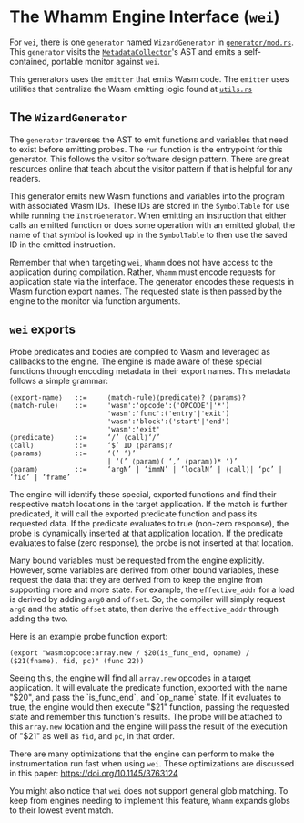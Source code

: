 # The Whamm Engine Interface (`wei`) #

For `wei`, there is one `generator` named `WizardGenerator` in [`generator/mod.rs`].
This `generator` visits the [`MetadataCollector`]'s AST and emits a self-contained, portable monitor against `wei`.

This generators uses the `emitter` that emits Wasm code.
The `emitter` uses utilities that centralize the Wasm emitting logic found at [`utils.rs`]

[`generator/mod.rs`]: https://github.com/ejrgilbert/whamm/blob/master/src/generator/mod.rs
[`MetadataCollector`]: https://github.com/ejrgilbert/whamm/blob/master/src/generator/metadata_collector.rs
[`utils.rs`]: https://github.com/ejrgilbert/whamm/blob/master/src/emitter/utils.rs


## The `WizardGenerator` ##

The `generator` traverses the AST to emit functions and variables that need to exist before emitting probes.
The `run` function is the entrypoint for this generator.
This follows the visitor software design pattern.
There are great resources online that teach about the visitor pattern if that is helpful for any readers.

This generator emits new Wasm functions and variables into the program with associated Wasm IDs.
These IDs are stored in the `SymbolTable` for use while running the `InstrGenerator`.
When emitting an instruction that either calls an emitted function or does some operation with an emitted global, the name of that symbol is looked up in the `SymbolTable` to then use the saved ID in the emitted instruction.

Remember that when targeting `wei`, `Whamm` does not have access to the application during compilation.
Rather, `Whamm` must encode requests for application state via the interface.
The generator encodes these requests in Wasm function export names.
The requested state is then passed by the engine to the monitor via function arguments.

## `wei` exports ##

Probe predicates and bodies are compiled to Wasm and leveraged as callbacks to the engine.
The engine is made aware of these special functions through encoding metadata in their export names.
This metadata follows a simple grammar:

```
⟨export-name⟩   ::=     ⟨match-rule⟩⟨predicate⟩? ⟨params⟩?
⟨match-rule⟩    ::=     'wasm':'opcode':('OPCODE'|'*')
                        'wasm':'func':('entry'|'exit')
                        'wasm':'block':('start'|'end')
                        'wasm':'exit'
⟨predicate⟩     ::=     ‘/’ ⟨call⟩‘/’
⟨call⟩          ::=     ‘$’ ID ⟨params⟩?
⟨params⟩        ::=     ‘(’ ‘)’
                        | ‘(’ ⟨param⟩( ‘,’ ⟨param⟩)* ‘)’
⟨param⟩         ::=     ‘argN’ | ‘immN’ | ‘localN’ | ⟨call⟩| ‘pc’ | ‘fid’ | ‘frame’
```

The engine will identify these special, exported functions and find their respective match locations in the target application.
If the match is further predicated, it will call the exported predicate function and pass its requested data.
If the predicate evaluates to true (non-zero response), the probe is dynamically inserted at that application location.
If the predicate evaluates to false (zero response), the probe is not inserted at that location.

Many bound variables must be requested from the engine explicitly.
However, some variables are derived from other bound variables, these request the data that they are derived from to keep the engine from supporting more and more state.
For example, the `effective_addr` for a load is derived by adding `arg0` and `offset`.
So, the compiler will simply request `arg0` and the static `offset` state, then derive the `effective_addr` through adding the two.

Here is an example probe function export:
```webassembly
(export "wasm:opcode:array.new / $20(is_func_end, opname) / ($21(fname), fid, pc)" (func 22))
```
Seeing this, the engine will find all `array.new` opcodes in a target application.
It will evaluate the predicate function, exported with the name "$20", and pass the `is_func_end`, and `op_name` state.
If it evaluates to true, the engine would then execute "$21" function, passing the requested state and remember this function's results.
The probe will be attached to this `array.new` location and the engine will pass the result of the execution of "$21" as well as `fid`, and `pc`, in that order.

There are many optimizations that the engine can perform to make the instrumentation run fast when using `wei`.
These optimizations are discussed in this paper: https://doi.org/10.1145/3763124

You might also notice that `wei` does not support general glob matching.
To keep from engines needing to implement this feature, `Whamm` expands globs to their lowest event match.
